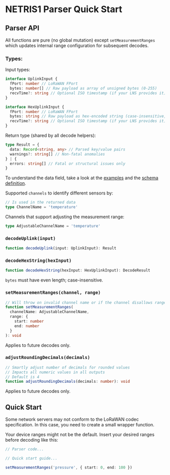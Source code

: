 # NETRIS1 Parser Quick Start

## Parser API

All functions are pure (no global mutation) except `setMeasurementRanges` which updates internal range configuration for subsequent decodes.

### Types:

Input types:
```ts
interface UplinkInput {
  fPort: number // LoRaWAN FPort
  bytes: number[] // Raw payload as array of unsigned bytes (0-255)
  recvTime?: string // Optional ISO timestamp (if your LNS provides it)
}

interface HexUplinkInput {
  fPort: number // LoRaWAN FPort
  bytes: string // Raw payload as hex-encoded string (case-insensitive, even length)
  recvTime?: string // Optional ISO timestamp (if your LNS provides it)
}
```

Return type (shared by all decode helpers):
```ts
type Result = {
  data: Record<string, any> // Parsed key/value pairs
  warnings?: string[] // Non-fatal anomalies
} | {
  errors: string[] // Fatal or structural issues only
}
```

To understand the data field, take a look at the [examples](https://github.com/WIKA-Group/javascript_parsers/blob/main/packages/parsers/src/devices/NETRIS1/examples.json) and the [schema definition](https://github.com/WIKA-Group/javascript_parsers/blob/main/packages/parsers/src/devices/NETRIS1/uplink.schema.json).

Supported `channels` to identify different sensors by:
```ts
// Is used in the returned data
type ChannelName = 'temperature'
```
Channels that support adjusting the measurement range:
```ts
type AdjustableChannelName = 'temperature'
```

### `decodeUplink(input)`
```ts
function decodeUplink(input: UplinkInput): Result
```

### `decodeHexString(hexInput)`
```ts
function decodeHexString(hexInput: HexUplinkInput): DecodeResult
```
`bytes` must have even length; case-insensitive.

### `setMeasurementRanges(channel, range)`
```ts
// Will throw on invalid channel name or if the channel disallows range updates
function setMeasurementRanges(
  channelName: AdjustableChannelName,
  range: {
    start: number
    end: number
  }
): void
```
Applies to future decodes only.

### `adjustRoundingDecimals(decimals)`
```ts
// Smartly adjust number of decimals for rounded values
// Impacts all numeric values in all outputs
// Default is 4
function adjustRoundingDecimals(decimals: number): void
```
Applies to future decodes only.

## Quick Start

Some network servers may not conform to the LoRaWAN codec specification. In this case, you need to create a small wrapper function.

Your device ranges might not be the default. Insert your desired ranges before decoding like this:

```ts
// Parser code...

// Quick start guide...

setMeasurementRanges('pressure', { start: 0, end: 100 })
```

